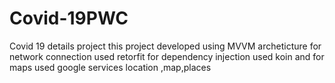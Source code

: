 # Covid-19PWC
Covid 19 details project
this project developed using MVVM archeticture
for network connection used retorfit 
for dependency injection used koin
and for maps used google services location ,map,places 
